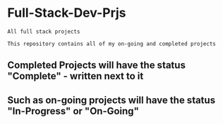 # Full-Stack-Dev-Prjs

`All full stack projects`

`This repository contains all of my on-going and completed projects`

## Completed Projects will have the status "Complete" - written next to it
## Such as on-going projects will have the status "In-Progress" or "On-Going"

